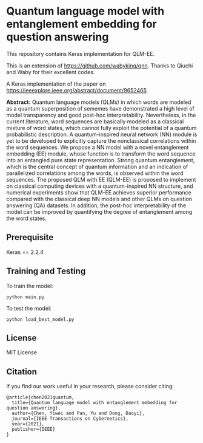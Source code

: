 # Quantum language model with entanglement embedding for question answering

This repository contains Keras implementation for QLM-EE.

This is an extension of https://github.com/wabyking/qnn. Thanks to Qiuchi and Waby for their excellent codes.

A Keras implementation of the paper on https://ieeexplore.ieee.org/abstract/document/9652465.

**Abstract:**
Quantum language models (QLMs) in which words are modeled as a quantum superposition of sememes have demonstrated a high level of model transparency and good post-hoc interpretability. Nevertheless, in the current literature, word sequences are basically modeled as a classical mixture of word states, which cannot fully exploit the potential of a quantum probabilistic description. A quantum-inspired neural network (NN) module is yet to be developed to explicitly capture the nonclassical correlations within the word sequences. We propose a NN model with a novel entanglement embedding (EE) module, whose function is to transform the word sequence into an entangled pure state representation. Strong quantum entanglement, which is the central concept of quantum information and an indication of parallelized correlations among the words, is observed within the word sequences. The proposed QLM with EE (QLM-EE) is proposed to implement on classical computing devices with a quantum-inspired NN structure, and numerical experiments show that QLM-EE achieves superior performance compared with the classical deep NN models and other QLMs on question answering (QA) datasets. In addition, the post-hoc interpretability of the model can be improved by quantifying the degree of entanglement among the word states.

## Prerequisite

Keras == 2.2.4

## Training and Testing
To train the model:
```
python main.py
```
To test the model:
```
python load_best_model.py
```

## License

MIT License

## Citation

If you find our work useful in your research, please consider citing:

```
@article{chen2021quantum,
  title={Quantum language model with entanglement embedding for question answering},
  author={Chen, Yiwei and Pan, Yu and Dong, Daoyi},
  journal={IEEE Transactions on Cybernetics},
  year={2021},
  publisher={IEEE}
}
```



